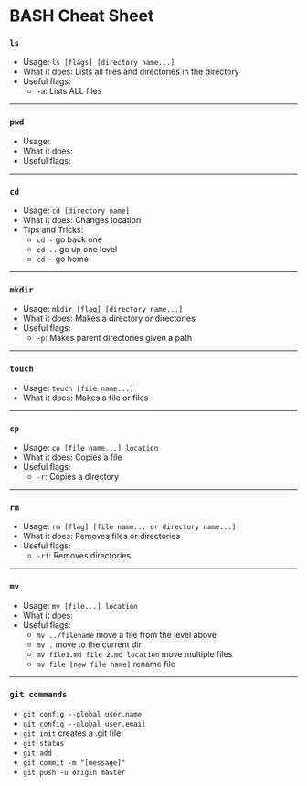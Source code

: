 # BASH Cheat Sheet

### **`ls`**

* Usage: `ls [flags] [directory name...]`
* What it does: Lists all files and directories in the directory
* Useful flags:
  * `-a`: Lists ALL files
---
### **`pwd`**

* Usage:
* What it does:
* Useful flags:
---             
### **`cd`**

* Usage: `cd [directory name]`
* What it does: Changes location
* Tips and Tricks: 
  * `cd -` go back one
  * `cd ..`  go up one level
  * `cd ~` go home        
---
### **`mkdir`**

* Usage: `mkdir [flag] [directory name...]`
* What it does: Makes a directory or directories
* Useful flags:
  * `-p`: Makes parent directories given a path
---
### **`touch`**

* Usage: `touch [file name...]`
* What it does: Makes a file or files
---
### **`cp`**

* Usage: `cp [file name...] location`
* What it does: Copies a file
* Useful flags:
  * `-r`: Copies a directory
---
### **`rm`**

* Usage: `rm [flag] [file name... or directory name...]`
* What it does: Removes files or directories
* Useful flags: 
  * `-rf`: Removes directories
---
### **`mv`**

* Usage: `mv [file...] location`
* What it does:
* Useful flags:
  * `mv ../filename` move a file from the level above
  * `mv .` move to the current dir
  * `mv file1.md file 2.md location` move multiple files
  * `mv file [new file name]` rename file
---
### **`git commands`**

* `git config --global user.name`
* `git config --global user.email`
* `git init` creates a .git file
* `git status`
* `git add`
* `git commit -m "[message]"`
* `git push -u origin master`
  